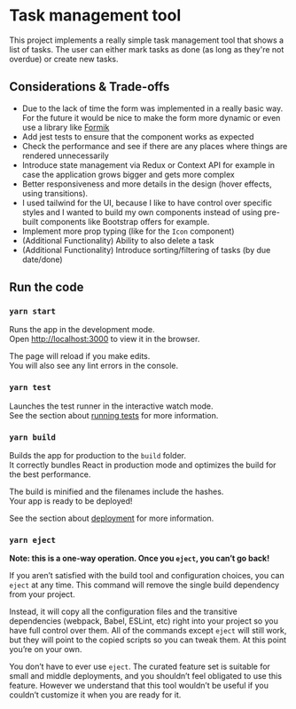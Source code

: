 # Task management tool

This project implements a really simple task management tool that shows a list of tasks. The user can either mark tasks as done (as long as they're not overdue) or create new tasks. 

## Considerations & Trade-offs

- Due to the lack of time the form was implemented in a really basic way. For the future it would be nice to make the form more dynamic or even use a library like [Formik](https://formik.org/) 
- Add jest tests to ensure that the component works as expected
- Check the performance and see if there are any places where things are rendered unnecessarily
- Introduce state management via Redux or Context API for example in case the application grows bigger and gets more complex
- Better responsiveness and more details in the design (hover effects, using transitions).
- I used tailwind for the UI, because I like to have control over specific styles and I wanted to build my own components instead of using pre-built components like Bootstrap offers for example.
- Implement more prop typing (like for the `Icon` component)
- (Additional Functionality) Ability to also delete a task
- (Additional Functionality) Introduce sorting/filtering of tasks (by due date/done)


## Run the code

### `yarn start`

Runs the app in the development mode.\
Open [http://localhost:3000](http://localhost:3000) to view it in the browser.

The page will reload if you make edits.\
You will also see any lint errors in the console.

### `yarn test`

Launches the test runner in the interactive watch mode.\
See the section about [running tests](https://facebook.github.io/create-react-app/docs/running-tests) for more information.

### `yarn build`

Builds the app for production to the `build` folder.\
It correctly bundles React in production mode and optimizes the build for the best performance.

The build is minified and the filenames include the hashes.\
Your app is ready to be deployed!

See the section about [deployment](https://facebook.github.io/create-react-app/docs/deployment) for more information.

### `yarn eject`

**Note: this is a one-way operation. Once you `eject`, you can’t go back!**

If you aren’t satisfied with the build tool and configuration choices, you can `eject` at any time. This command will remove the single build dependency from your project.

Instead, it will copy all the configuration files and the transitive dependencies (webpack, Babel, ESLint, etc) right into your project so you have full control over them. All of the commands except `eject` will still work, but they will point to the copied scripts so you can tweak them. At this point you’re on your own.

You don’t have to ever use `eject`. The curated feature set is suitable for small and middle deployments, and you shouldn’t feel obligated to use this feature. However we understand that this tool wouldn’t be useful if you couldn’t customize it when you are ready for it.